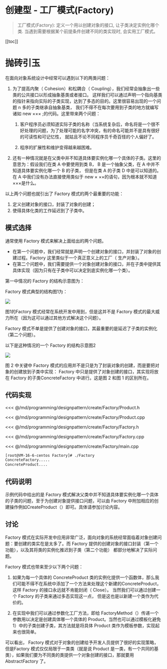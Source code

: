 # 创建型 - 工厂模式(Factory)

> 工厂模式(Factory): 定义一个用以创建对象的接口, 让子类决定实例化哪个类. 当遇到需要根据某个前提条件创建不同的类实现时, 会实用工厂模式。

​[[toc]]

# 抛砖引玉

在面向对象系统设计中经常可以遇到以下的两类问题：

1. 为了提高内聚（ Cohesion）和松耦合（ Coupling），我们经常会抽象出一些类的公共接口以形成抽象基类或者接口。 这样我们可以通过声明一个指向基类的指针来指向实际的子类实现，达到了多态的目的。这里很容易出现的一个问题 n 多的子类继承自抽象基类， 我们不得不在每次要用到子类的地方就编写诸如 new ××× ;的代码。这里带来两个问题：

	1. 客户程序员必须知道实际子类的名称（当系统复杂后，命名将是一个很不好处理的问题，为了处理可能的名字冲突，有的命名可能并不是具有很好的可读性和可记忆性， 就姑且不论不同程序员千奇百怪的个人偏好了。 

	2. 程序的扩展性和维护变得越来越困难。

2. 还有一种情况就是在父类中并不知道具体要实例化哪一个具体的子类。这里的意思为：假设我们在类 A 中要使用到类 B， B 是一个抽象父类，在 A 中并不知道具体要实例化哪一个 B 的子类， 但是在类 A 的子类 D 中是可以知道的。 在 A 中我们没有办法直接使用类似于 new × ××的语句，因为根本就不知道×××是什么。

以上两个问题也就引出了 Factory 模式的两个最重要的功能：

1. 定义创建对象的接口，封装了对象的创建；
2. 使得具体化类的工作延迟到了子类中。

## 模式选择

通常使用 Factory 模式来解决上面给出的两个问题。
* 在第一个问题中，我们经常就是声明一个创建对象的接口，并封装了对象的创建过程。Factory 这里类似于一个真正意义上的工厂（ 生产对象）。 
* 在第二个问题中，我们需要提供一个对象创建对象的接口，并在子类中提供其具体实现（因为只有在子类中可以决定到底实例化哪一个类）。

第一中情况的 Factory 的结构示意图为：

Factory 模式典型的结构图1为：

![](/_images/programming/designpattern/create/Factory_1.png)

图1的Factory 模式经常在系统开发中用到，但是这并不是 Factory 模式的最大威力所在（因为这可以通过其他方式解决这个问题）。 

Factory 模式不单是提供了创建对象的接口，其最重要的是延迟了子类的实例化（第二个问题）。

以下是这种情况的一个 Factory 的结构示意图2

![](/_images/programming/designpattern/create/Factory_2.png)

图 2 中关键中 Factory 模式的应用并不是只是为了封装对象的创建，而是要把对象的创建放到子类中实现： Factory 中只是提供了对象创建的接口，其实现将放在 Factory 的子类ConcreteFactory 中进行。这是图 2 和图 1 的区别所在。


## 代码实现

<<< @/md/programming/designpattern/create/Factory/Product.h

<<< @/md/programming/designpattern/create/Factory/Product.cpp

<<< @/md/programming/designpattern/create/Factory/Factory.h

<<< @/md/programming/designpattern/create/Factory/Factory.cpp

<<< @/md/programming/designpattern/create/Factory/main.cpp


```bash
[root@VM-16-6-centos Factory]# ./Factory
ConcreteFactory.....
ConcreteProduct....
```

## 代码说明

示例代码中给出的是 Factory 模式解决父类中并不知道具体要实例化哪一个具体的子类的问题，至于为创建对象提供接口问题，可以由 Factory 中附加相应的创建操作例如CreateProduct（）即可。具体请参加讨论内容。

## 讨论

Factory 模式在实际开发中应用非常广泛，面向对象的系统经常面临着对象创建问题：要创建的类实在是太多了。而 Factory 提供的创建对象的接口封装（第一个功能），以及其将类的实例化推迟到子类（第二个功能） 都部分地解决了实际问题。 

Factory 模式也带来至少以下两个问题：

1. 如果为每一个具体的 ConcreteProduct 类的实例化提供一个函数体，那么我们可能不得不在系统中添加了一个方法来处理这个新建的ConcreteProduct，这样 Factory 的接口永远就不肯能封闭（ Close）。 当然我们可以通过创建一个 Factory 的子类来通过多态实现这一点，
但是这也是以新建一个类作为代价的。

2. 在实现中我们可以通过参数化工厂方法，即给 FactoryMethod（）传递一个参数用以决定是创建具体哪一个具体的 Product。当然也可以通过模板化避免 1）中的子类创建子类，其方法就是将具体 Product 类作为模板参数，实现起来也很简单。

可以看出， Factory 模式对于对象的创建给予开发人员提供了很好的实现策略，但是Factory 模式仅仅局限于一类类（就是说 Product 是一类，有一个共同的基类），如果我们要为不同类的类提供一个对象创建的接口，那就要用 AbstractFactory 了。